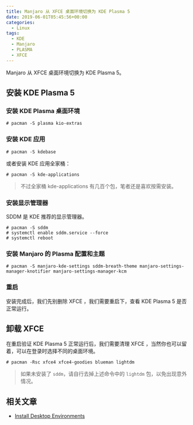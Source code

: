 ```yaml
---
title: Manjaro 从 XFCE 桌面环境切换为 KDE Plasma 5
date: 2019-06-01T05:45:56+00:00
categories:
  - Linux
tags:
  - KDE
  - Manjaro
  - PLASMA
  - XFCE
---
```


Manjaro 从 XFCE 桌面环境切换为 KDE Plasma 5。

<!--more-->

## 安装 KDE Plasma 5

### 安装 KDE Plasma 桌面环境

```shell
# pacman -S plasma kio-extras
```

### 安装 KDE 应用

```shell
# pacman -S kdebase
```

或者安装 KDE 应用全家桶：

```shell
# pacman -S kde-applications
```

> 不过全家桶 kde-applications 有几百个包，笔者还是喜欢按需安装。

### 安装显示管理器

SDDM 是 KDE 推荐的显示管理器。

```shell
# pacman -S sddm
# systemctl enable sddm.service --force
# systemctl reboot
```

### 安装 Manjaro 的 Plasma 配置和主题

```shell
# pacman -S manjaro-kde-settings sddm-breath-theme manjaro-settings-manager-knotifier manjaro-settings-manager-kcm
```

### 重启

安装完成后，我们先别删除 XFCE ，我们需要重启下，查看 KDE Plasma 5 是否正常运行。

## 卸载 XFCE

在重启验证 KDE Plasma 5 正常运行后，我们需要清理 XFCE ，当然你也可以留着，可以在登录时选择不同的桌面环境。

```shell
# pacman -Rsc xfce4 xfce4-goodies blueman lightdm
```

> 如果未安装了 `sddm`，请自行去掉上述命令中的 `lightdm` 包，以免出现意外情况。

## 相关文章

  * [Install Desktop Environments][1]

 [1]: https://wiki.manjaro.org/index.php/Install_Desktop_Environments
